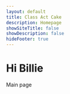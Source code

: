 ```yaml
---
layout: default
title: Class Act Cake
description: Homepage
showSiteTitle: false
showDescription: false
hideFooter: true
---
```


# Hi Billie

Main page